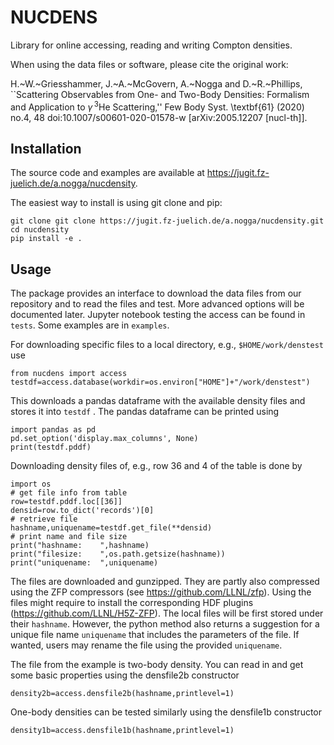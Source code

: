 # NUCDENS

Library for online accessing, reading and writing Compton densities.

When using the data files or software, please cite the original work:

H.~W.~Griesshammer, J.~A.~McGovern, A.~Nogga and D.~R.~Phillips,
``Scattering Observables from One- and Two-Body Densities: Formalism and Application to $\gamma\,{}^3$He Scattering,''
Few Body Syst. \textbf{61} (2020) no.4, 48 doi:10.1007/s00601-020-01578-w [arXiv:2005.12207 [nucl-th]].

## Installation 

The source code and examples are available at 
https://jugit.fz-juelich.de/a.nogga/nucdensity.

The easiest way to install is using git clone and pip: 
```
git clone git clone https://jugit.fz-juelich.de/a.nogga/nucdensity.git 
cd nucdensity
pip install -e .  
```

## Usage
The package provides an interface to download the data files from our repository and to read the files and test. More advanced options will be documented later. Jupyter notebook testing the access can be found in `tests`. Some examples are in  `examples`.

For downloading specific files to a local directory, e.g.,  `$HOME/work/denstest` use 
```
from nucdens import access
testdf=access.database(workdir=os.environ["HOME"]+"/work/denstest")
```
This downloads a pandas dataframe with the available density files and stores it into  `testdf` . The pandas dataframe can be printed using 
```
import pandas as pd  
pd.set_option('display.max_columns', None)
print(testdf.pddf)
```

Downloading density files of, e.g., row 36 and 4 of the table is done by 
```
import os 
# get file info from table 
row=testdf.pddf.loc[[36]]
densid=row.to_dict('records')[0]
# retrieve file
hashname,uniquename=testdf.get_file(**densid)
# print name and file size 
print("hashname:    ",hashname)
print("filesize:    ",os.path.getsize(hashname))
print("uniquename:  ",uniquename)
```
The files are downloaded and gunzipped. They are partly also compressed using the ZFP compressors (see https://github.com/LLNL/zfp). Using the files might require to install the corresponding HDF plugins (https://github.com/LLNL/H5Z-ZFP). The local files will be first stored under their `hashname`. However, the python method also returns a suggestion for a unique file name `uniquename` that includes the parameters of the file.  If wanted, users may rename the file using the provided `uniquename`. 

The file from the example is two-body density. You can read in and get some basic properties using the densfile2b constructor
```
density2b=access.densfile2b(hashname,printlevel=1)
```

One-body densities can be tested similarly using the densfile1b constructor
```
density1b=access.densfile1b(hashname,printlevel=1)
```









